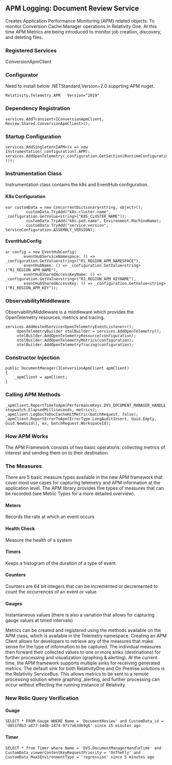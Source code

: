 ##  APM Logging: Document Review Service
Creates Application Performance Monitoring (APM) related objects.
To monitor Conversion Cache Manager operations in Relativity One. At this time APM Metrics are being introduced to monitor job creation, discovery, and deleting files.

### Registered Services
ConversionApmClient

### Configurator
Need to install below .NETStandard,Version=2.0 supprting APM nuget.
```
Relativity.Telemetry.APM   Version="2019"
```
### Dependency Registration
```
services.AddTransient<IConversionApmClient, Review.Shared.ConversionApmClient>();
```
### Startup Configuration
```
services.AddSingleton<IAPM>(x => new Instrumentation(_configuration).APM);
services.AddOpenTelemetry(_configuration.GetSection(RuntimeConfiguration.Position).Get<RuntimeConfiguration>());
```
### Instrumentation Class
Instrumentation class contains the k8s and EventHub configuration.
#### K8s Configuration
```
var customData = new ConcurrentDictionary<string, object>();
		 customData.TryAdd("k8s.cluster.name", _configuration.GetValue<string>("K8S_CLUSTER_NAME"));
		 customData.TryAdd("k8s.pod.name", Environment.MachineName);
		 customData.TryAdd("service.version", ServiceConfiguration.ASSEMBLY_VERSION);
```
#### EventHubConfig
```
ar config = new EventHubConfig(
		eventHubServiceNamespace: () => _configuration.GetValue<string>("R1_REGION_APM_NAMESPACE"),
		eventHubName: () => _configuration.GetValue<string>("R1_REGION_APM_NAME"),
		eventHubSharedAccessKeyName: () => _configuration.GetValue<string>("R1_REGION_APM_KEYNAME"),
		eventHubSharedAccessKey: () => _configuration.GetValue<string>("R1_REGION_APM_KEY"));
```

### ObservabilityMiddleware
ObservabilityMiddleware is a middleware which provides the OpenTelemetry resources, metrics and tracing.
```
services.AddHostedService<OpenTelemetryEventListener>();
	 OpenTelemetryBuilder otelBuilder = services.AddOpenTelemetry();
	 otelBuilder.AddOpenTelemetryResource(configuration);
	 otelBuilder.AddOpenTelemetryMetrics(configuration);
	 otelBuilder.AddOpenTelemetryTracing(configuration);
```
### Constructor Injection
```
public DocumentManager(IConversionApmClient apmClient)
{
	_apmClient = apmClient;
}
```
### Calling APM Methods
```
_apmClient.ReportTimeToApm(PerformanceKeys.DVS_DOCUMENT_MANAGER_HANDLE_TIME, stopwatch.ElapsedMilliseconds, metrics);
_apmClient.LogDocToDocCacheHitMetric(batchRequest, false);
_apmClient.ReportErrorToApm(ErrorType.LongAuditInsert, Guid.Empty, Guid.NewGuid(), ex, batchRequest.WorkspaceId);
```
### How APM Works
The APM Framework consists of two basic operations: collecting metrics of interest and sending them on to their destination.

### The Measures
There are 5 basic measure types available in the new APM framework that cover most use cases for capturing telemetry and APM information at the application level.  The APM library provides five types of measures that can be recorded (see Metric Types for a more detailed overview).

#### Meters
 Records the rate at which an event occurs

#### Health Check
Measure the health of a system

#### Timers
Keeps a histogram of the duration of a type of event

#### Counters
Counters are 64 bit integers that can be incremented or decremented to count the occurrences of an event or value

#### Gauges
Instantaneous values (there is also a variation that allows for capturing gauge values at timed intervals)

Metrics can be created and registered using the methods available on the APM class, which is available in the Telemetry namespace. Creating an APM Client allows for developers to retrieve any of the measures that make sense for the type of information to be captured. The individual measures then forward their collected values to one or more sinks (destinations) for further processing and visualization (graphing & alerting). At the current time, the APM framework supports multiple sinks for receiving generated metrics. The default sink for both RelativityOne and On Premise solutions is the Relativity ServiceBus. This allows metrics to be sent to a remote processing solution where graphing ,alerting, and further processing can occur without effecting the running instance of Relativity.

### New Relic Query Verification
#### Guage
```
SELECT * FROM Gauge WHERE Name = 'DocumentReview' and CustomData_id = 'd851f0b3-a877-b4db-2474-9717a63d69g6' since 15 minutes ago
```

#### Timer
```
SELECT * from Timer where Name = 'DVS.DocumentManagerHandleTime' and CustomData_viewerContentKeyRequestPriority = 'OnTheFly' and CustomData_MaaSEnvironmentType = 'regression' since 5 minutes ago
```

